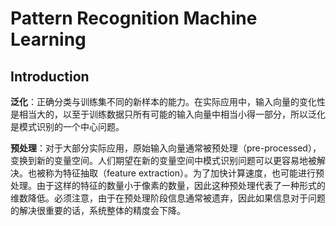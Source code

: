 # Pattern Recognition Machine Learning

## Introduction

**泛化**：正确分类与训练集不同的新样本的能⼒。在实际应⽤中，输⼊向量的变化性是相当⼤的，以⾄于训练数据只所有可能的输⼊向量中相当⼩得⼀部分，所以泛化是模式识别的⼀个中⼼问题。

**预处理**：对于⼤部分实际应⽤，原始输⼊向量通常被预处理（pre-processed），变换到新的变量空间。⼈们期望在新的变量空间中模式识别问题可以更容易地被解决。也被称为特征抽取（feature extraction）。为了加快计算速度，也可能进⾏预处理。由于这样的特征的数量⼩于像素的数量，因此这种预处理代表了⼀种形式的维数降低。必须注意，由于在预处理阶段信息通常被遗弃，因此如果信息对于问题的解决很重要的话，系统整体的精度会下降。
